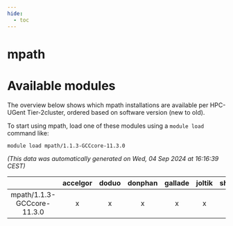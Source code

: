 ```yaml
---
hide:
  - toc
---
```


mpath
=====

# Available modules


The overview below shows which mpath installations are available per HPC-UGent Tier-2cluster, ordered based on software version (new to old).

To start using mpath, load one of these modules using a `module load` command like:

```shell
module load mpath/1.1.3-GCCcore-11.3.0
```

*(This data was automatically generated on Wed, 04 Sep 2024 at 16:16:39 CEST)*  

| |accelgor|doduo|donphan|gallade|joltik|shinx|skitty|
| :---: | :---: | :---: | :---: | :---: | :---: | :---: | :---: |
|mpath/1.1.3-GCCcore-11.3.0|x|x|x|x|x|-|x|
